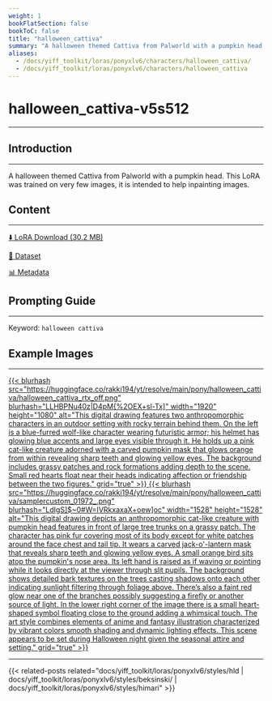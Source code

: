 ```yaml
---
weight: 1
bookFlatSection: false
bookToC: false
title: "halloween_cattiva"
summary: "A halloween themed Cattiva from Palworld with a pumpkin head."
aliases:
  - /docs/yiff_toolkit/loras/ponyxlv6/characters/halloween_cattiva/
  - /docs/yiff_toolkit/loras/ponyxlv6/characters/halloween_cattiva
---
```


<!--markdownlint-disable MD025 MD033 -->

# halloween_cattiva-v5s512

---

## Introduction

---

A halloween themed Cattiva from Palworld with a pumpkin head. This LoRA was trained on very few images, it is intended to help inpainting images.

## Content

---

[⬇️ LoRA Download (30.2 MB)](https://huggingface.co/rakki194/yt/resolve/main/pony/halloween_cattiva/hallowen_cattiva-v5s512.safetensors)

[📐 Dataset](https://huggingface.co/datasets/k4d3/halloween_cattiva)

[📊 Metadata](https://huggingface.co/rakki194/yt/resolve/main/pony/halloween_cattiva/hallowen_cattiva-v5s512.json)

## Prompting Guide

---

Keyword: `halloween cattiva`

## Example Images

---

<div class="image-grid">
  <div class="image-grid-container">
    <a href="https://huggingface.co/rakki194/yt/resolve/main/pony/halloween_cattiva/halloween_cattiva_rtx_off.png">
    {{< blurhash
      src="https://huggingface.co/rakki194/yt/resolve/main/pony/halloween_cattiva/halloween_cattiva_rtx_off.png"
      blurhash="LLHBPNu40z|D4pM{%2OEX+sl-Tx]"
      width="1920"
      height="1080"
      alt="This digital drawing features two anthropomorphic characters in an outdoor setting with rocky terrain behind them. On the left is a blue-furred wolf-like character wearing futuristic armor; his helmet has glowing blue accents and large eyes visible through it. He holds up a pink cat-like creature adorned with a carved pumpkin mask that glows orange from within revealing sharp teeth and glowing yellow eyes. The background includes grassy patches and rock formations adding depth to the scene. Small red hearts float near their heads indicating affection or friendship between the two figures."
      grid="true"
    >}}
    </a>
    <a href="https://huggingface.co/rakki194/yt/resolve/main/pony/halloween_cattiva/samplercustom_01972_.png">
    {{< blurhash
      src="https://huggingface.co/rakki194/yt/resolve/main/pony/halloween_cattiva/samplercustom_01972_.png"
      blurhash="LdIgS]$~0#W=IVRkxaxaX+oew]oc"
      width="1528"
      height="1528"
      alt="This digital drawing depicts an anthropomorphic cat-like creature with pumpkin head features in front of large tree trunks on a grassy patch. The character has pink fur covering most of its body except for white patches around the face chest and tail tip. It wears a carved jack-o'-lantern mask that reveals sharp teeth and glowing yellow eyes. A small orange bird sits atop the pumpkin's nose area. Its left hand is raised as if waving or pointing while it looks directly at the viewer through slit pupils. The background shows detailed bark textures on the trees casting shadows onto each other indicating sunlight filtering through foliage above. There’s also a faint red glow near one of the branches possibly suggesting a firefly or another source of light. In the lower right corner of the image there is a small heart-shaped symbol floating close to the ground adding a whimsical touch. The art style combines elements of anime and fantasy illustration characterized by vibrant colors smooth shading and dynamic lighting effects. This scene appears to be set during Halloween night given the seasonal attire and setting."
      grid="true"
    >}}
    </a>
  </div>
</div>

---

<!--
HUGO_SEARCH_EXCLUDE_START
-->
{{< related-posts related="docs/yiff_toolkit/loras/ponyxlv6/styles/hld | docs/yiff_toolkit/loras/ponyxlv6/styles/beksinski/ | docs/yiff_toolkit/loras/ponyxlv6/styles/himari" >}}
<!--
HUGO_SEARCH_EXCLUDE_END
-->

